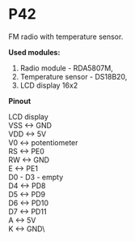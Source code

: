# P42
FM radio with temperature sensor.

**Used modules:**
1. Radio module - RDA5807M,
2. Temperature sensor - DS18B20,
3. LCD display 16x2


**Pinout**

LCD display\
VSS <-> GND\
VDD <-> 5V\
V0  <-> potentiometer\
RS  <-> PE0\
RW  <-> GND\
E   <-> PE1\
D0 - D3 - empty\
D4  <-> PD8\
D5  <-> PD9\
D6  <-> PD10\
D7  <-> PD11\
A   <-> 5V\
K   <-> GND\
